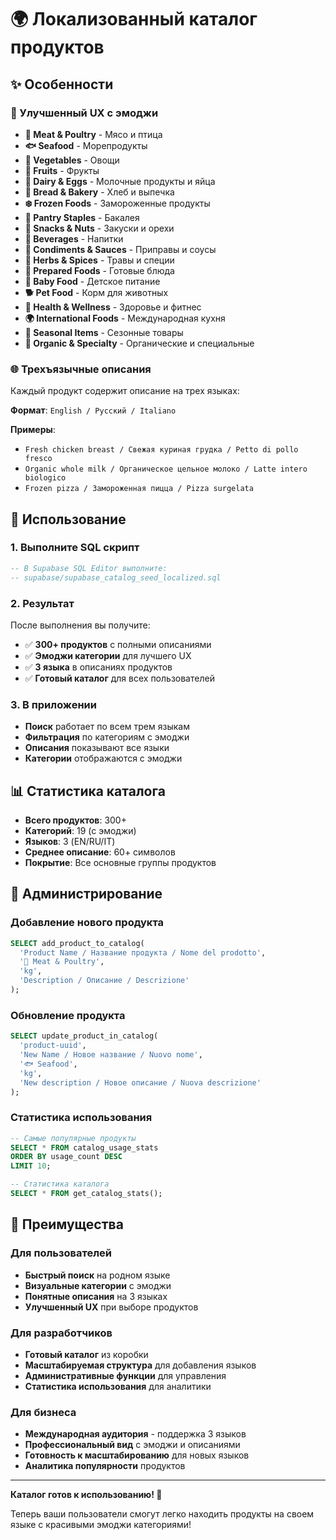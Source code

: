 # 🌍 Локализованный каталог продуктов

## ✨ Особенности

### 🎨 Улучшенный UX с эмоджи

- **🥩 Meat & Poultry** - Мясо и птица
- **🐟 Seafood** - Морепродукты
- **🥬 Vegetables** - Овощи
- **🍎 Fruits** - Фрукты
- **🥛 Dairy & Eggs** - Молочные продукты и яйца
- **🍞 Bread & Bakery** - Хлеб и выпечка
- **❄️ Frozen Foods** - Замороженные продукты
- **🍚 Pantry Staples** - Бакалея
- **🥜 Snacks & Nuts** - Закуски и орехи
- **🥤 Beverages** - Напитки
- **🧂 Condiments & Sauces** - Приправы и соусы
- **🌿 Herbs & Spices** - Травы и специи
- **🍲 Prepared Foods** - Готовые блюда
- **👶 Baby Food** - Детское питание
- **🐕 Pet Food** - Корм для животных
- **💪 Health & Wellness** - Здоровье и фитнес
- **🌍 International Foods** - Международная кухня
- **🎃 Seasonal Items** - Сезонные товары
- **🌱 Organic & Specialty** - Органические и специальные

### 🌐 Трехъязычные описания

Каждый продукт содержит описание на трех языках:

**Формат**: `English / Русский / Italiano`

**Примеры**:

- `Fresh chicken breast / Свежая куриная грудка / Petto di pollo fresco`
- `Organic whole milk / Органическое цельное молоко / Latte intero biologico`
- `Frozen pizza / Замороженная пицца / Pizza surgelata`

## 🚀 Использование

### 1. Выполните SQL скрипт

```sql
-- В Supabase SQL Editor выполните:
-- supabase/supabase_catalog_seed_localized.sql
```

### 2. Результат

После выполнения вы получите:

- ✅ **300+ продуктов** с полными описаниями
- ✅ **Эмоджи категории** для лучшего UX
- ✅ **3 языка** в описаниях продуктов
- ✅ **Готовый каталог** для всех пользователей

### 3. В приложении

- **Поиск** работает по всем трем языкам
- **Фильтрация** по категориям с эмоджи
- **Описания** показывают все языки
- **Категории** отображаются с эмоджи

## 📊 Статистика каталога

- **Всего продуктов**: 300+
- **Категорий**: 19 (с эмоджи)
- **Языков**: 3 (EN/RU/IT)
- **Среднее описание**: 60+ символов
- **Покрытие**: Все основные группы продуктов

## 🔧 Администрирование

### Добавление нового продукта

```sql
SELECT add_product_to_catalog(
  'Product Name / Название продукта / Nome del prodotto',
  '🥩 Meat & Poultry',
  'kg',
  'Description / Описание / Descrizione'
);
```

### Обновление продукта

```sql
SELECT update_product_in_catalog(
  'product-uuid',
  'New Name / Новое название / Nuovo nome',
  '🐟 Seafood',
  'kg',
  'New description / Новое описание / Nuova descrizione'
);
```

### Статистика использования

```sql
-- Самые популярные продукты
SELECT * FROM catalog_usage_stats
ORDER BY usage_count DESC
LIMIT 10;

-- Статистика каталога
SELECT * FROM get_catalog_stats();
```

## 🎯 Преимущества

### Для пользователей

- **Быстрый поиск** на родном языке
- **Визуальные категории** с эмоджи
- **Понятные описания** на 3 языках
- **Улучшенный UX** при выборе продуктов

### Для разработчиков

- **Готовый каталог** из коробки
- **Масштабируемая структура** для добавления языков
- **Административные функции** для управления
- **Статистика использования** для аналитики

### Для бизнеса

- **Международная аудитория** - поддержка 3 языков
- **Профессиональный вид** с эмоджи и описаниями
- **Готовность к масштабированию** для новых языков
- **Аналитика популярности** продуктов

---

**Каталог готов к использованию! 🎉**

Теперь ваши пользователи смогут легко находить продукты на своем языке с красивыми эмоджи категориями!
